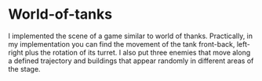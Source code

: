 # World-of-tanks

I implemented the scene of a game similar to world of thanks. Practically, in my implementation you can find the movement of the tank front-back, left-right plus the rotation of its turret. I also put three enemies that move along a defined trajectory and buildings that appear randomly in different areas of the stage.
